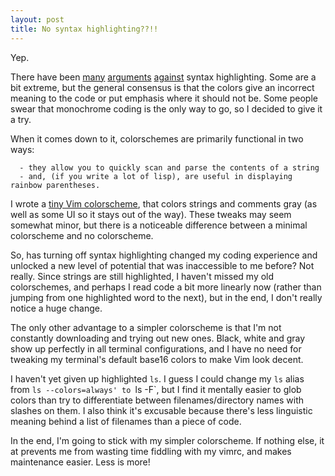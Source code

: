 ```yaml
---
layout: post
title: No syntax highlighting??!!
---
```


Yep.

There have been [many](http://www.linusakesson.net/programming/syntaxhighlighting/) [arguments](http://evincarofautumn.blogspot.com/2014/12/why-i-dont-use-syntax-highlighting.html) [against](https://medium.com/@MrJamesFisher/your-syntax-highlighter-is-wrong-6f83add748c9#.hxdyqwvpe) syntax highlighting. Some are a bit extreme, but the general consensus is that the colors give an incorrect meaning to the code or put emphasis where it should not be. Some people swear that monochrome coding is the only way to go, so I decided to give it a try.

When it comes down to it, colorschemes are primarily functional in two ways:

      - they allow you to quickly scan and parse the contents of a string
      - and, (if you write a lot of lisp), are useful in displaying rainbow parentheses.

I wrote a [tiny Vim colorscheme](https://gist.github.com/charles-l/4a5b9cbd0ef6d61ba59d), that colors strings and comments gray (as well as some UI so it stays out of the way). These tweaks may seem somewhat minor, but there is a noticeable difference between a minimal colorscheme and no colorscheme.

So, has turning off syntax highlighting changed my coding experience and unlocked a new level of potential that was inaccessible to me before? Not really. Since strings are still highlighted, I haven't missed my old colorschemes, and perhaps I read code a bit more linearly now (rather than jumping from one highlighted word to the next), but in the end, I don't really notice a huge change.

The only other advantage to a simpler colorscheme is that I'm not constantly downloading and trying out new ones. Black, white and gray show up perfectly in all terminal configurations, and I have no need for tweaking my terminal's default base16 colors to make Vim look decent.

I haven't yet given up highlighted `ls`. I guess I could change my `ls` alias from `ls --colors=always' to `ls -F`, but I find it mentally easier to glob colors than try to differentiate between filenames/directory names with slashes on them. I also think it's excusable because there's less linguistic meaning behind a list of filenames than a piece of code.

In the end, I'm going to stick with my simpler colorscheme. If nothing else, it at prevents me from wasting time fiddling with my vimrc, and makes maintenance easier. Less is more!
